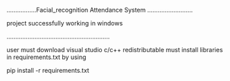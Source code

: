 .................Facial_recognition Attendance System ..........................

project successfully working in windows

...........................................................

user must download visual studio c/c++ redistributable 
must install libraries in requirements.txt by using

pip install -r requirements.txt
